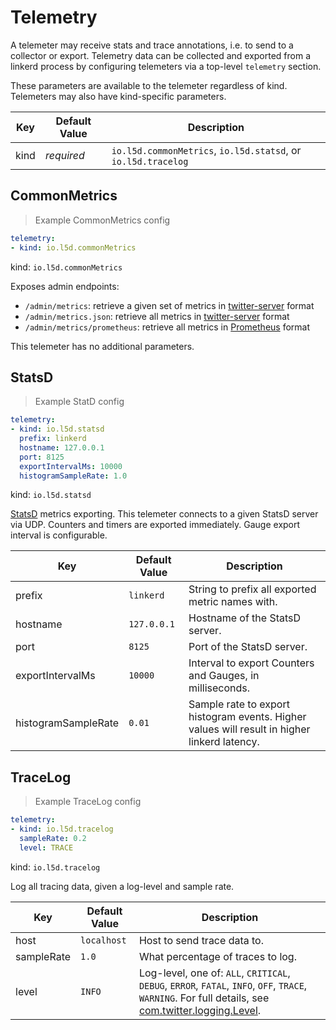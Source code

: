 # Telemetry

A telemeter may receive stats and trace annotations, i.e. to send to a collector
or export. Telemetry data can be collected and exported from a linkerd process by
configuring telemeters via a top-level `telemetry` section.

<aside class="notice"> These parameters are available to the telemeter
regardless of kind. Telemeters may also have kind-specific parameters. </aside>

Key | Default Value | Description
--- | ------------- | -----------
kind | _required_ | `io.l5d.commonMetrics`, `io.l5d.statsd`, or `io.l5d.tracelog`

## CommonMetrics

> Example CommonMetrics config

```yaml
telemetry:
- kind: io.l5d.commonMetrics
```

kind: `io.l5d.commonMetrics`

Exposes admin endpoints:

* `/admin/metrics`: retrieve a given set of metrics in [twitter-server](https://twitter.github.io/twitter-server/) format
* `/admin/metrics.json`: retrieve all metrics in [twitter-server](https://twitter.github.io/twitter-server/) format
* `/admin/metrics/prometheus`: retrieve all metrics in [Prometheus](https://prometheus.io/) format

This telemeter has no additional parameters.

## StatsD

> Example StatD config

```yaml
telemetry:
- kind: io.l5d.statsd
  prefix: linkerd
  hostname: 127.0.0.1
  port: 8125
  exportIntervalMs: 10000
  histogramSampleRate: 1.0
```

kind: `io.l5d.statsd`

[StatsD](https://github.com/etsy/statsd) metrics exporting. This telemeter
connects to a given StatsD server via UDP. Counters and timers are exported
immediately. Gauge export interval is configurable.

Key | Default Value | Description
--- | ------------- | -----------
prefix | `linkerd` | String to prefix all exported metric names with.
hostname | `127.0.0.1` | Hostname of the StatsD server.
port | `8125` | Port of the StatsD server.
exportIntervalMs | `10000` | Interval to export Counters and Gauges, in milliseconds.
histogramSampleRate | `0.01` | Sample rate to export histogram events. Higher values will result in higher linkerd latency.

## TraceLog

> Example TraceLog config

```yaml
telemetry:
- kind: io.l5d.tracelog
  sampleRate: 0.2
  level: TRACE
```

kind: `io.l5d.tracelog`

Log all tracing data, given a log-level and sample rate.

Key | Default Value | Description
--- | ------------- | -----------
host | `localhost` | Host to send trace data to.
sampleRate | `1.0` | What percentage of traces to log.
level | `INFO` | Log-level, one of: `ALL`, `CRITICAL`, `DEBUG`, `ERROR`, `FATAL`, `INFO`, `OFF`, `TRACE`, `WARNING`. For full details, see [com.twitter.logging.Level](http://twitter.github.io/util/docs/#com.twitter.logging.Level).
